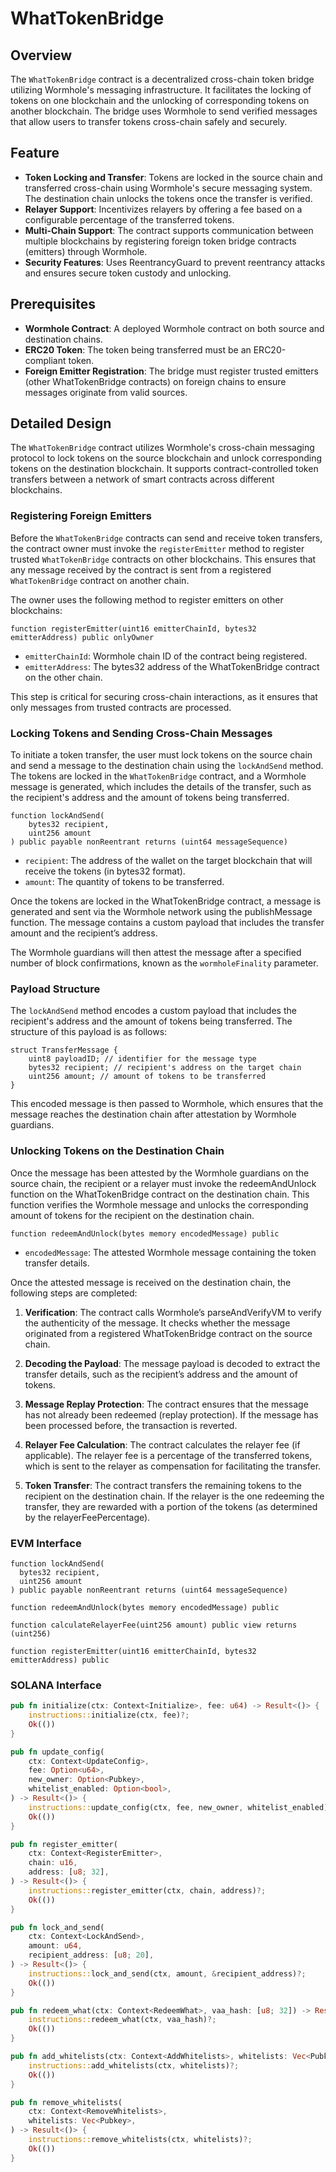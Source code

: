 # WhatTokenBridge
## Overview
The `WhatTokenBridge` contract is a decentralized cross-chain token bridge utilizing Wormhole's messaging infrastructure. It facilitates the locking of tokens on one blockchain and the unlocking of corresponding tokens on another blockchain. The bridge uses Wormhole to send verified messages that allow users to transfer tokens cross-chain safely and securely.

## Feature
- **Token Locking and Transfer**: Tokens are locked in the source chain and transferred cross-chain using Wormhole's secure messaging system. The destination chain unlocks the tokens once the transfer is verified.
- **Relayer Support**: Incentivizes relayers by offering a fee based on a configurable percentage of the transferred tokens.
- **Multi-Chain Support**: The contract supports communication between multiple blockchains by registering foreign token bridge contracts (emitters) through Wormhole.
- **Security Features**: Uses ReentrancyGuard to prevent reentrancy attacks and ensures secure token custody and unlocking.
  
## Prerequisites
- **Wormhole Contract**: A deployed Wormhole contract on both source and destination chains.
- **ERC20 Token**: The token being transferred must be an ERC20-compliant token.
- **Foreign Emitter Registration**: The bridge must register trusted emitters (other WhatTokenBridge contracts) on foreign chains to ensure messages originate from valid sources.

## Detailed Design
The `WhatTokenBridge` contract utilizes Wormhole's cross-chain messaging protocol to lock tokens on the source blockchain and unlock corresponding tokens on the destination blockchain. It supports contract-controlled token transfers between a network of smart contracts across different blockchains.

### Registering Foreign Emitters
Before the `WhatTokenBridge` contracts can send and receive token transfers, the contract owner must invoke the `registerEmitter` method to register trusted `WhatTokenBridge` contracts on other blockchains. This ensures that any message received by the contract is sent from a registered `WhatTokenBridge` contract on another chain.

The owner uses the following method to register emitters on other blockchains:

```solidity
function registerEmitter(uint16 emitterChainId, bytes32 emitterAddress) public onlyOwner

```
- `emitterChainId`: Wormhole chain ID of the contract being registered.
- `emitterAddress`: The bytes32 address of the WhatTokenBridge contract on the other chain.

This step is critical for securing cross-chain interactions, as it ensures that only messages from trusted contracts are processed.

### Locking Tokens and Sending Cross-Chain Messages

To initiate a token transfer, the user must lock tokens on the source chain and send a message to the destination chain using the `lockAndSend` method. The tokens are locked in the `WhatTokenBridge` contract, and a Wormhole message is generated, which includes the details of the transfer, such as the recipient's address and the amount of tokens being transferred.

```solidity
function lockAndSend(
    bytes32 recipient,
    uint256 amount
) public payable nonReentrant returns (uint64 messageSequence)
```
- `recipient`: The address of the wallet on the target blockchain that will receive the tokens (in bytes32 format).
- `amount`: The quantity of tokens to be transferred.

Once the tokens are locked in the WhatTokenBridge contract, a message is generated and sent via the Wormhole network using the publishMessage function. The message contains a custom payload that includes the transfer amount and the recipient’s address.

The Wormhole guardians will then attest the message after a specified number of block confirmations, known as the `wormholeFinality` parameter.

### Payload Structure

The `lockAndSend` method encodes a custom payload that includes the recipient's address and the amount of tokens being transferred. The structure of this payload is as follows:

```solidity
struct TransferMessage {
    uint8 payloadID; // identifier for the message type
    bytes32 recipient; // recipient's address on the target chain
    uint256 amount; // amount of tokens to be transferred
}
```
This encoded message is then passed to Wormhole, which ensures that the message reaches the destination chain after attestation by Wormhole guardians.

### Unlocking Tokens on the Destination Chain
Once the message has been attested by the Wormhole guardians on the source chain, the recipient or a relayer must invoke the redeemAndUnlock function on the WhatTokenBridge contract on the destination chain. This function verifies the Wormhole message and unlocks the corresponding amount of tokens for the recipient on the destination chain.

```solidity
function redeemAndUnlock(bytes memory encodedMessage) public
```
- `encodedMessage`: The attested Wormhole message containing the token transfer details.

Once the attested message is received on the destination chain, the following steps are completed:

1. **Verification**: The contract calls Wormhole’s parseAndVerifyVM to verify the authenticity of the message. It checks whether the message originated from a registered WhatTokenBridge contract on the source chain.

2. **Decoding the Payload**: The message payload is decoded to extract the transfer details, such as the recipient’s address and the amount of tokens.

3. **Message Replay Protection**: The contract ensures that the message has not already been redeemed (replay protection). If the message has been processed before, the transaction is reverted.

4. **Relayer Fee Calculation**: The contract calculates the relayer fee (if applicable). The relayer fee is a percentage of the transferred tokens, which is sent to the relayer as compensation for facilitating the transfer.

5. **Token Transfer**: The contract transfers the remaining tokens to the recipient on the destination chain. If the relayer is the one redeeming the transfer, they are rewarded with a portion of the tokens (as determined by the relayerFeePercentage).

### EVM Interface

```solidity
function lockAndSend(
  bytes32 recipient,
  uint256 amount
) public payable nonReentrant returns (uint64 messageSequence)

function redeemAndUnlock(bytes memory encodedMessage) public

function calculateRelayerFee(uint256 amount) public view returns (uint256)

function registerEmitter(uint16 emitterChainId, bytes32 emitterAddress) public
```

### SOLANA Interface

```rust
pub fn initialize(ctx: Context<Initialize>, fee: u64) -> Result<()> {
    instructions::initialize(ctx, fee)?;
    Ok(())
}

pub fn update_config(
    ctx: Context<UpdateConfig>,
    fee: Option<u64>,
    new_owner: Option<Pubkey>,
    whitelist_enabled: Option<bool>,
) -> Result<()> {
    instructions::update_config(ctx, fee, new_owner, whitelist_enabled)?;
    Ok(())
}

pub fn register_emitter(
    ctx: Context<RegisterEmitter>,
    chain: u16,
    address: [u8; 32],
) -> Result<()> {
    instructions::register_emitter(ctx, chain, address)?;
    Ok(())
}

pub fn lock_and_send(
    ctx: Context<LockAndSend>,
    amount: u64,
    recipient_address: [u8; 20],
) -> Result<()> {
    instructions::lock_and_send(ctx, amount, &recipient_address)?;
    Ok(())
}

pub fn redeem_what(ctx: Context<RedeemWhat>, vaa_hash: [u8; 32]) -> Result<()> {
    instructions::redeem_what(ctx, vaa_hash)?;
    Ok(())
}

pub fn add_whitelists(ctx: Context<AddWhitelists>, whitelists: Vec<Pubkey>) -> Result<()> {
    instructions::add_whitelists(ctx, whitelists)?;
    Ok(())
}

pub fn remove_whitelists(
    ctx: Context<RemoveWhitelists>,
    whitelists: Vec<Pubkey>,
) -> Result<()> {
    instructions::remove_whitelists(ctx, whitelists)?;
    Ok(())
}
```